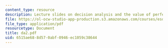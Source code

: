 ```yaml
---
content_type: resource
description: Lecture slides on decision analysis and the value of perfect information.
file: https://ol-ocw-studio-app-production.s3.amazonaws.com/courses/esd-72-engineering-risk-benefit-analysis-spring-2007/6515ae688d570abf0946ec1059c38644_da2.pdf
file_type: application/pdf
resourcetype: Document
title: da2.pdf
uid: 6515ae68-8d57-0abf-0946-ec1059c38644
---
```

